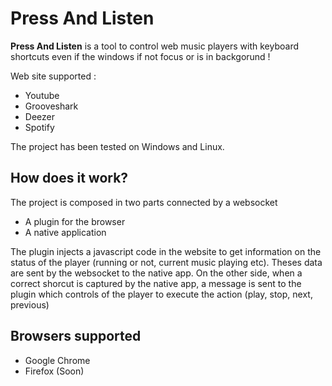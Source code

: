 Press And Listen
================

**Press And Listen** is a tool to control web music players with keyboard shortcuts even if the windows if not focus or is in backgorund !

Web site supported :
* Youtube
* Grooveshark
* Deezer
* Spotify

The project has been tested on Windows and Linux.

How does it work?
------------------
The project is composed in two parts connected by a websocket
* A plugin for the browser
* A native application

The plugin injects a javascript code in the website to get information on the status of the player (running or not, current music playing etc). Theses data are sent by the websocket to the native app.
On the other side, when a correct shorcut is captured by the native app, a message is sent to the plugin which controls of the player to execute the action (play, stop, next, previous)

Browsers supported
------------------

* Google Chrome
* Firefox (Soon)
